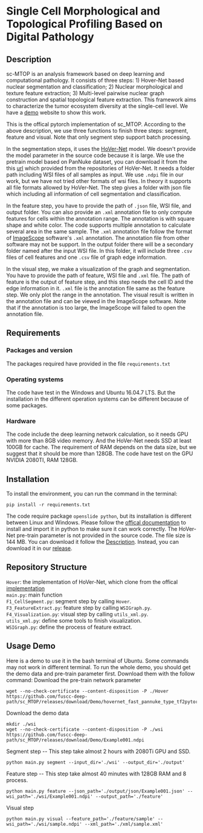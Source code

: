 # Single Cell Morphological and Topological Profiling Based on Digital Pathology

## Description

sc-MTOP is an analysis framework based on deep learning and computational pathology. It consists of three steps: 1) Hover-Net based nuclear segmentation and classification; 2) Nuclear morphological and texture feature extraction; 3) Multi-level pairwise nuclear graph construction and spatial topological feature extraction. This framework aims to characterize the tumor ecosystem diversity at the single-cell level. We have a [demo](http://101.132.124.14/#/dashboard) website to show this work.

This is the offical pytorch implementation of sc_MTOP. According to the above description, we use three functions to finish three steps: segment, feature and visual. Note that only segment step support batch processing.

<a id="hovernet"></a>
In the segmentation steps, it uses the [HoVer-Net](https://github.com/vqdang/hover_net) model. We doesn't provide the model parameter in the source code because it is large. We use the pretrain model based on PanNuke dataset, you can download it from the this [url](https://drive.google.com/file/d/1SbSArI3KOOWHxRlxnjchO7_MbWzB4lNR/view) which provided from the repositories of HoVer-Net.  It needs a folder path including WSI files of all samples as input. We use `.ndpi` file in our work, but we have not tried other formats of wsi files. In theory it supports all file formats allowed by HoVer-Net. The step gives a folder with json file which including all information of cell segmentation and classification.

In the feature step, you have to provide the path of `.json` file, WSI file, and output folder. You can also provide an `.xml` annotation file to only compute features for cells within the annotation range. The annotation is with square shape and white color. The code supports multiple annotation to calculate several area in the same sample. The `.xml` annotation file follow the format of [ImageScope](https://www.leicabiosystems.com/zh/digital-pathology/manage/aperio-imagescope/) software's `.xml` annotation. The annotation file from other software may not be support. In the output folder there will be a secondary folder named after the input WSI file. In this folder, it will include three `.csv` files of cell features and one `.csv` file of graph edge information.

In the visual step, we make a visualization of the graph and segmentation. You have to provide the path of feature, WSI file and `.xml` file. The path of feature is the output of feature step, and this step needs the cell ID and the edge information in it. `.xml` file is the annotation file same as the feature step. We only plot the range in the annotation. The visual result is written in the annotation file and can be viewed in the ImageScope software. Note that if the annotation is too large, the ImageScope will failed to open the annotation file.

## Requirements
### Packages and version
The packages required have provided in the file `requirements.txt`
### Operating systems
The code have test in the Windows and Ubuntu 16.04.7 LTS. But the installation in the different operation systems can be different because of some packages.
### Hardware
The code include the deep learning network calculation, so it needs GPU with more than 8GB video memory. And the HoVer-Net needs SSD at least 100GB for cache. The requirement of RAM depends on the data size, but we suggest that it should be more than 128GB. The code have test on the GPU NVIDIA 2080TI, RAM 128GB.

## Installation
To install the environment, you can run the command in the terminal:
```
pip install -r requirements.txt
```
The code require package `openslide python`, but its installation is different between Linux and Windows. Please follow the [offical documentation](https://openslide.org/api/python/) to install and import it in python to make sure it can work correctly.
The HoVer-Net pre-train parameter is not provided in the source code. The file size is 144 MB. You can download it follow the [Description](#hovernet). Instead, you can download it in our [release](https://github.com/fuscc-deep-path/sc_MTOP/releases/download/Demo/hovernet_fast_pannuke_type_tf2pytorch.tar).

## Repository Structure
`Hover`: the implementation of HoVer-Net, which clone from the offical [implementation](https://github.com/vqdang/hover_net)  
`main.py`: main function  
`F1_CellSegment.py`: segment step by calling `Hover`.  
`F3_FeatureExtract.py`: feature step by calling `WSIGraph.py`.  
`F4_Visualization.py`: visual step by calling `utils_xml.py`.  
`utils_xml.py`: define some tools to finish visualization.  
`WSIGraph.py`: define the process of feature extract.

## Usage Demo
Here is a demo to use it in the bash terminal of Ubuntu. Some commands may not work in different terminal.
To run the whole demo, you should get the demo data and pre-train parameter first. Download them with the follow command:
Download the pre-train network parameter
```
wget --no-check-certificate --content-disposition -P ./Hover https://github.com/fuscc-deep-path/sc_MTOP/releases/download/Demo/hovernet_fast_pannuke_type_tf2pytorch.tar
```
Download the demo data
```
mkdir ./wsi
wget --no-check-certificate --content-disposition -P ./wsi https://github.com/fuscc-deep-path/sc_MTOP/releases/download/Demo/Example001.ndpi
```
Segment step -- This step take almost 2 hours with 2080Ti GPU and SSD.
```
python main.py segment --input_dir='./wsi' --output_dir='./output'
```
Feature step -- This step take almost 40 minutes with 128GB RAM and 8 process.
```
python main.py feature --json_path='./output/json/Example001.json' --wsi_path='./wsi/Example001.ndpi' --output_path='./feature'
```
Visual step  
```
python main.py visual --feature_path='./feature/sample' --wsi_path='./wsi/sample.ndpi' --xml_path='./xml/sample.xml'
```